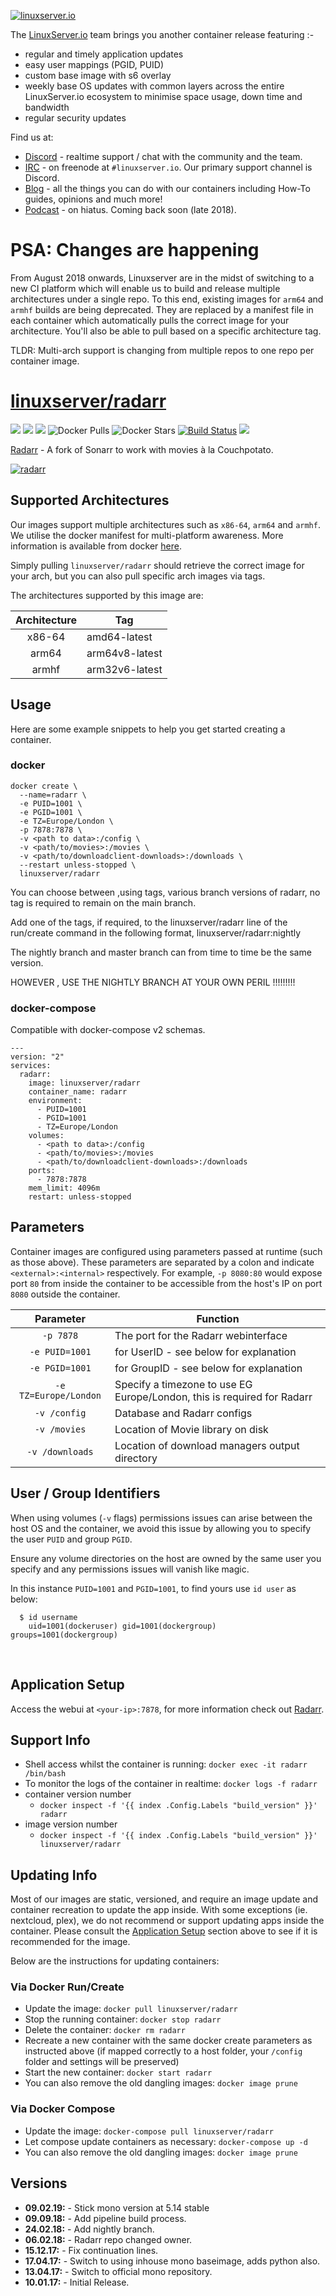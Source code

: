 [![linuxserver.io](https://raw.githubusercontent.com/linuxserver/docker-templates/master/linuxserver.io/img/linuxserver_medium.png)](https://linuxserver.io)

The [LinuxServer.io](https://linuxserver.io) team brings you another container release featuring :-

 * regular and timely application updates
 * easy user mappings (PGID, PUID)
 * custom base image with s6 overlay
 * weekly base OS updates with common layers across the entire LinuxServer.io ecosystem to minimise space usage, down time and bandwidth
 * regular security updates

Find us at:
* [Discord](https://discord.gg/YWrKVTn) - realtime support / chat with the community and the team.
* [IRC](https://irc.linuxserver.io) - on freenode at `#linuxserver.io`. Our primary support channel is Discord.
* [Blog](https://blog.linuxserver.io) - all the things you can do with our containers including How-To guides, opinions and much more!
* [Podcast](https://anchor.fm/linuxserverio) - on hiatus. Coming back soon (late 2018).

# PSA: Changes are happening

From August 2018 onwards, Linuxserver are in the midst of switching to a new CI platform which will enable us to build and release multiple architectures under a single repo. To this end, existing images for `arm64` and `armhf` builds are being deprecated. They are replaced by a manifest file in each container which automatically pulls the correct image for your architecture. You'll also be able to pull based on a specific architecture tag.

TLDR: Multi-arch support is changing from multiple repos to one repo per container image.

# [linuxserver/radarr](https://github.com/linuxserver/docker-radarr)
[![](https://img.shields.io/discord/354974912613449730.svg?logo=discord&label=LSIO%20Discord&style=flat-square)](https://discord.gg/YWrKVTn)
[![](https://images.microbadger.com/badges/version/linuxserver/radarr.svg)](https://microbadger.com/images/linuxserver/radarr "Get your own version badge on microbadger.com")
[![](https://images.microbadger.com/badges/image/linuxserver/radarr.svg)](https://microbadger.com/images/linuxserver/radarr "Get your own version badge on microbadger.com")
![Docker Pulls](https://img.shields.io/docker/pulls/linuxserver/radarr.svg)
![Docker Stars](https://img.shields.io/docker/stars/linuxserver/radarr.svg)
[![Build Status](https://ci.linuxserver.io/buildStatus/icon?job=Docker-Pipeline-Builders/docker-radarr/master)](https://ci.linuxserver.io/job/Docker-Pipeline-Builders/job/docker-radarr/job/master/)
[![](https://lsio-ci.ams3.digitaloceanspaces.com/linuxserver/radarr/latest/badge.svg)](https://lsio-ci.ams3.digitaloceanspaces.com/linuxserver/radarr/latest/index.html)

[Radarr](https://github.com/Radarr/Radarr) - A fork of Sonarr to work with movies à la Couchpotato.


[![radarr](https://raw.githubusercontent.com/linuxserver/docker-templates/master/linuxserver.io/img/radarr.png)](https://github.com/Radarr/Radarr)

## Supported Architectures

Our images support multiple architectures such as `x86-64`, `arm64` and `armhf`. We utilise the docker manifest for multi-platform awareness. More information is available from docker [here](https://github.com/docker/distribution/blob/master/docs/spec/manifest-v2-2.md#manifest-list). 

Simply pulling `linuxserver/radarr` should retrieve the correct image for your arch, but you can also pull specific arch images via tags.

The architectures supported by this image are:

| Architecture | Tag |
| :----: | --- |
| x86-64 | amd64-latest |
| arm64 | arm64v8-latest |
| armhf | arm32v6-latest |


## Usage

Here are some example snippets to help you get started creating a container.

### docker

```
docker create \
  --name=radarr \
  -e PUID=1001 \
  -e PGID=1001 \
  -e TZ=Europe/London \
  -p 7878:7878 \
  -v <path to data>:/config \
  -v <path/to/movies>:/movies \
  -v <path/to/downloadclient-downloads>:/downloads \
  --restart unless-stopped \
  linuxserver/radarr
```

You can choose between ,using tags, various branch versions of radarr, no tag is required to remain on the main branch.

Add one of the tags,  if required,  to the linuxserver/radarr line of the run/create command in the following format, linuxserver/radarr:nightly

The nightly branch and master branch can from time to time be the same version.

HOWEVER , USE THE NIGHTLY BRANCH AT YOUR OWN PERIL !!!!!!!!!


### docker-compose

Compatible with docker-compose v2 schemas.

```
---
version: "2"
services:
  radarr:
    image: linuxserver/radarr
    container_name: radarr
    environment:
      - PUID=1001
      - PGID=1001
      - TZ=Europe/London
    volumes:
      - <path to data>:/config
      - <path/to/movies>:/movies
      - <path/to/downloadclient-downloads>:/downloads
    ports:
      - 7878:7878
    mem_limit: 4096m
    restart: unless-stopped
```

## Parameters

Container images are configured using parameters passed at runtime (such as those above). These parameters are separated by a colon and indicate `<external>:<internal>` respectively. For example, `-p 8080:80` would expose port `80` from inside the container to be accessible from the host's IP on port `8080` outside the container.

| Parameter | Function |
| :----: | --- |
| `-p 7878` | The port for the Radarr webinterface |
| `-e PUID=1001` | for UserID - see below for explanation |
| `-e PGID=1001` | for GroupID - see below for explanation |
| `-e TZ=Europe/London` | Specify a timezone to use EG Europe/London, this is required for Radarr |
| `-v /config` | Database and Radarr configs |
| `-v /movies` | Location of Movie library on disk |
| `-v /downloads` | Location of download managers output directory |

## User / Group Identifiers

When using volumes (`-v` flags) permissions issues can arise between the host OS and the container, we avoid this issue by allowing you to specify the user `PUID` and group `PGID`.

Ensure any volume directories on the host are owned by the same user you specify and any permissions issues will vanish like magic.

In this instance `PUID=1001` and `PGID=1001`, to find yours use `id user` as below:

```
  $ id username
    uid=1001(dockeruser) gid=1001(dockergroup) groups=1001(dockergroup)
```


&nbsp;
## Application Setup

Access the webui at `<your-ip>:7878`, for more information check out [Radarr](https://github.com/Radarr/Radarr).



## Support Info

* Shell access whilst the container is running: `docker exec -it radarr /bin/bash`
* To monitor the logs of the container in realtime: `docker logs -f radarr`
* container version number 
  * `docker inspect -f '{{ index .Config.Labels "build_version" }}' radarr`
* image version number
  * `docker inspect -f '{{ index .Config.Labels "build_version" }}' linuxserver/radarr`

## Updating Info

Most of our images are static, versioned, and require an image update and container recreation to update the app inside. With some exceptions (ie. nextcloud, plex), we do not recommend or support updating apps inside the container. Please consult the [Application Setup](#application-setup) section above to see if it is recommended for the image.  
  
Below are the instructions for updating containers:  
  
### Via Docker Run/Create
* Update the image: `docker pull linuxserver/radarr`
* Stop the running container: `docker stop radarr`
* Delete the container: `docker rm radarr`
* Recreate a new container with the same docker create parameters as instructed above (if mapped correctly to a host folder, your `/config` folder and settings will be preserved)
* Start the new container: `docker start radarr`
* You can also remove the old dangling images: `docker image prune`

### Via Docker Compose
* Update the image: `docker-compose pull linuxserver/radarr`
* Let compose update containers as necessary: `docker-compose up -d`
* You can also remove the old dangling images: `docker image prune`

## Versions

* **09.02.19:** - Stick mono version at 5.14 stable
* **09.09.18:** - Add pipeline build process.
* **24.02.18:** - Add nightly branch.
* **06.02.18:** - Radarr repo changed owner.
* **15.12.17:** - Fix continuation lines.
* **17.04.17:** - Switch to using inhouse mono baseimage, adds python also.
* **13.04.17:** - Switch to official mono repository.
* **10.01.17:** - Initial Release.

